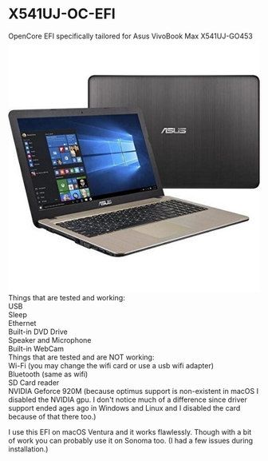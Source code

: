# X541UJ-OC-EFI
OpenCore EFI specifically tailored for Asus VivoBook Max X541UJ-GO453 \
![X541UJ-GO453](https://github.com/Deannend/X541UJ-OC-EFI/blob/main/photo-of-laptop.jpg?raw=true)
Things that are tested and working: \
USB \
Sleep \
Ethernet \
Built-in DVD Drive \
Speaker and Microphone \
Built-in WebCam \
Things that are tested and are NOT working: \
Wi-Fi (you may change the wifi card or use a usb wifi adapter) \
Bluetooth (same as wifi) \
SD Card reader \
NVIDIA Geforce 920M (because optimus support is non-existent in macOS I disabled the NVIDIA gpu. I don't notice much of a difference since driver support ended ages ago in Windows and Linux and I disabled the card because of that there too.)


I use this EFI on macOS Ventura and it works flawlessly. Though with a bit of work you can probably use it on Sonoma too. (I had a few issues during installation.)
